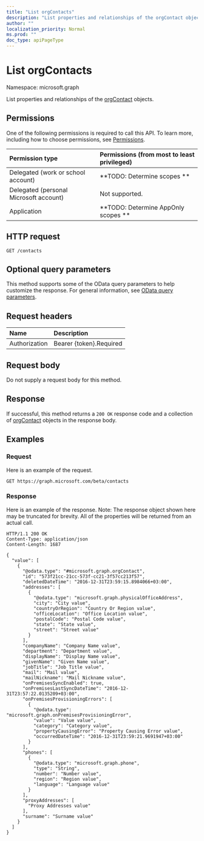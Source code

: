 ```yaml
---
title: "List orgContacts"
description: "List properties and relationships of the orgContact objects."
author: ""
localization_priority: Normal
ms.prod: ""
doc_type: apiPageType
---
```


# List orgContacts

Namespace: microsoft.graph

List properties and relationships of the [orgContact](../resources/orgcontact.md) objects.

## Permissions
One of the following permissions is required to call this API. To learn more, including how to choose permissions, see [Permissions](/concepts/permissions-reference.md).

|Permission type|Permissions (from most to least privileged)|
|:---|:---|
|Delegated (work or school account)|**TODO: Determine scopes **|
|Delegated (personal Microsoft account)|Not supported.|
|Application|**TODO: Determine AppOnly scopes **|

## HTTP request
<!-- {
  "blockType": "ignored"
}
-->
``` http
GET /contacts
```

## Optional query parameters
This method supports some of the OData query parameters to help customize the response. For general information, see [OData query parameters](/graph/query-parameters).

## Request headers
|Name|Description|
|:---|:---|
|Authorization|Bearer {token}.Required|

## Request body
Do not supply a request body for this method.

## Response
If successful, this method returns a `200 OK` response code and a collection of [orgContact](../resources/orgcontact.md) objects in the response body.

## Examples

### Request
Here is an example of the request.
<!-- {
  "blockType": "request",
  "name": "get_orgcontact"
}
-->
``` http
GET https://graph.microsoft.com/beta/contacts
```

### Response
Here is an example of the response. Note: The response object shown here may be truncated for brevity. All of the properties will be returned from an actual call.
<!-- {
  "blockType": "response",
  "truncated": true,
  "@odata.type": "collection(microsoft.graph.orgcontact)"
}
-->
``` http
HTTP/1.1 200 OK
Content-Type: application/json
Content-Length: 1687

{
  "value": [
    {
      "@odata.type": "#microsoft.graph.orgContact",
      "id": "573f21cc-21cc-573f-cc21-3f57cc213f57",
      "deletedDateTime": "2016-12-31T23:59:15.8984066+03:00",
      "addresses": [
        {
          "@odata.type": "microsoft.graph.physicalOfficeAddress",
          "city": "City value",
          "countryOrRegion": "Country Or Region value",
          "officeLocation": "Office Location value",
          "postalCode": "Postal Code value",
          "state": "State value",
          "street": "Street value"
        }
      ],
      "companyName": "Company Name value",
      "department": "Department value",
      "displayName": "Display Name value",
      "givenName": "Given Name value",
      "jobTitle": "Job Title value",
      "mail": "Mail value",
      "mailNickname": "Mail Nickname value",
      "onPremisesSyncEnabled": true,
      "onPremisesLastSyncDateTime": "2016-12-31T23:57:22.0135209+03:00",
      "onPremisesProvisioningErrors": [
        {
          "@odata.type": "microsoft.graph.onPremisesProvisioningError",
          "value": "Value value",
          "category": "Category value",
          "propertyCausingError": "Property Causing Error value",
          "occurredDateTime": "2016-12-31T23:59:21.9691947+03:00"
        }
      ],
      "phones": [
        {
          "@odata.type": "microsoft.graph.phone",
          "type": "String",
          "number": "Number value",
          "region": "Region value",
          "language": "Language value"
        }
      ],
      "proxyAddresses": [
        "Proxy Addresses value"
      ],
      "surname": "Surname value"
    }
  ]
}
```


